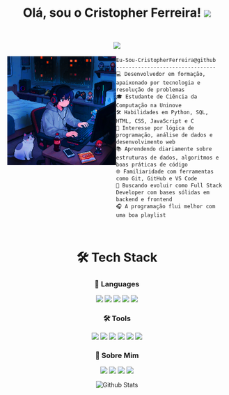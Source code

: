 <h1 align="center">
Olá, sou o Cristopher Ferreira!
  <img src="https://media.giphy.com/media/hvRJCLFzcasrR4ia7z/giphy.gif" width="30"></h1>
 <!--<img src="https://komarev.com/ghpvc/?username=I-am-vishalmaurya&label=Profile%20Views&color=0e75b6&style=flat" align='right' alt="vishalmaurya" />-->
 <a href="https://github.com/I-am-vishalmaurya/I-am-vishalmaurya/"> </a> 
<br/>



<p align="center">
  <a href="https://github.com/DenverCoder1/readme-typing-svg">
    <img src="https://readme-typing-svg.herokuapp.com?lines=Estudante+em+Ciência+da+Computação;Freelancer;SQL%20|%20Front-End%20;%20Desenvolvimento+Web;Sempre%20Aprendendo%20Coisas%20Novas&center=true&width=380&height=45&color=FFFFFF">
  </a>
</p>

<img align="left" src="https://github.com/CristopherFerreira/CristopherFerreira/blob/main/profile.jpg" width="250" height="250"/>

```
Eu-Sou-CristopherFerreira@github
--------------------------------
💻 Desenvolvedor em formação, apaixonado por tecnologia e resolução de problemas
🎓 Estudante de Ciência da Computação na Uninove
🛠️ Habilidades em Python, SQL, HTML, CSS, JavaScript e C
🧠 Interesse por lógica de programação, análise de dados e desenvolvimento web
📚 Aprendendo diariamente sobre estruturas de dados, algoritmos e boas práticas de código
🌐 Familiaridade com ferramentas como Git, GitHub e VS Code
🚀 Buscando evoluir como Full Stack Developer com bases sólidas em backend e frontend
🎧 A programação flui melhor com uma boa playlist 
```


<br>


<div align="center">

# 🛠️ **Tech Stack**

</div>

<div align="center">

### 🧩 Languages

<img src="https://img.shields.io/badge/C-%2300599C.svg?style=for-the-badge&logo=c&logoColor=white"/>
<img src="https://img.shields.io/badge/html5-%23E34F26.svg?style=for-the-badge&logo=html5&logoColor=white"/>
<img src="https://img.shields.io/badge/css-%231572B6.svg?style=for-the-badge&logo=css3&logoColor=white"/>
<img src="https://img.shields.io/badge/javascript-%23323330.svg?style=for-the-badge&logo=javascript&logoColor=F7DF1E"/>
<img src="https://img.shields.io/badge/python-%2314354C.svg?style=for-the-badge&logo=python&logoColor=white"/>

</div>

<div align="center">

### 🛠️ Tools

<img src="https://img.shields.io/badge/git-%23F05033.svg?style=for-the-badge&logo=git&logoColor=white"/>
<img src="https://img.shields.io/badge/github-%23121011.svg?style=for-the-badge&logo=github&logoColor=white"/>
<img src="https://img.shields.io/badge/IntelliJIDEA-000000.svg?style=for-the-badge&logo=intellij-idea&logoColor=white"/>
<img src="https://img.shields.io/badge/Visual%20Studio%20Code-0078d7.svg?style=for-the-badge&logo=visual-studio-code&logoColor=white"/>
<img src="https://img.shields.io/badge/Visual%20Studio-5C2D91.svg?style=for-the-badge&logo=visual-studio&logoColor=white"/>
<img src="https://img.shields.io/badge/figma-%23F24E1E.svg?style=for-the-badge&logo=figma&logoColor=white"/>

</div>

<div align="center">

### 👤 Sobre Mim

<img src="https://img.shields.io/badge/YOUTUBE-FF0000.svg?style=for-the-badge&logo=youtube&logoColor=white"/>
<img src="https://img.shields.io/badge/INSTAGRAM-%23E4405F.svg?style=for-the-badge&logo=instagram&logoColor=white"/>
<img src="https://img.shields.io/badge/TWITCH-9146FF.svg?style=for-the-badge&logo=twitch&logoColor=white"/>
<img src="https://img.shields.io/badge/LINKEDIN-%230077B5.svg?style=for-the-badge&logo=linkedin&logoColor=white"/>

</div>


<p align="center">
        <img src="https://raw.githubusercontent.com/bornmay/bornmay/Update/svg/Bottom.svg" alt="Github Stats" />
</p>
